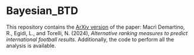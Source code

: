 # Bayesian_BTD

This repository contains the [ArXiv version](https://arxiv.org/abs/2405.10247v3) of the paper: Macrì Demartino, R., Egidi, L., and Torelli, N. (2024), *Alternative ranking measures to predict international football results*. Additionally, the code to perform all the analysis is available.
